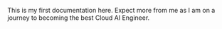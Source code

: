 This is my first documentation here. Expect more from me as I am on a journey to becoming the best Cloud AI Engineer.